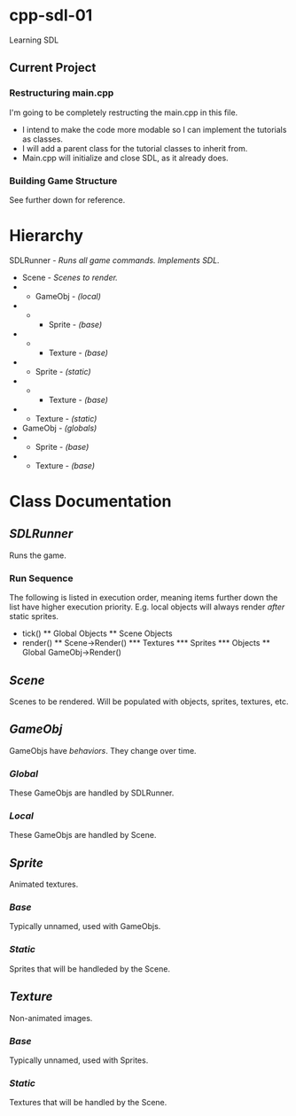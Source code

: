# cpp-sdl-01
Learning SDL


## Current Project
### Restructuring main.cpp
I'm going to be completely restructing the main.cpp in this file.
 * I intend to make the code more modable so I can implement the tutorials as classes.
 * I will add a parent class for the tutorial classes to inherit from.
 * Main.cpp will initialize and close SDL, as it already does.
### Building Game Structure
See further down for reference.

# Hierarchy
SDLRunner - _Runs all game commands. Implements SDL._
 * Scene - _Scenes to render._
 * * GameObj - _(local)_
 * * * Sprite - _(base)_
 * * * Texture - _(base)_
 * * Sprite - _(static)_
 * * * Texture - _(base)_
 * * Texture - _(static)_
 * GameObj - _(globals)_
 * * Sprite - _(base)_
 * * Texture - _(base)_

# Class Documentation
## _SDLRunner_
Runs the game.
### Run Sequence
The following is listed in execution order, meaning items further down the list have higher execution priority. E.g. local objects will always render _after_ static sprites.
 * tick()
 ** Global Objects
 ** Scene Objects
 * render()
 ** Scene->Render()
 *** Textures
 *** Sprites
 *** Objects
 ** Global GameObj->Render()
 
## _Scene_ 
Scenes to be rendered. Will be populated with objects, sprites, textures, etc.
## _GameObj_
GameObjs have _behaviors_. They change over time.
### _Global_
These GameObjs are handled by SDLRunner.
### _Local_
These GameObjs are handled by Scene.
## _Sprite_
Animated textures.
### _Base_
Typically unnamed, used with GameObjs.
### _Static_
Sprites that will be handleded by the Scene.
## _Texture_
Non-animated images.
### _Base_
Typically unnamed, used with Sprites.
### _Static_
Textures that will be handled by the Scene.
